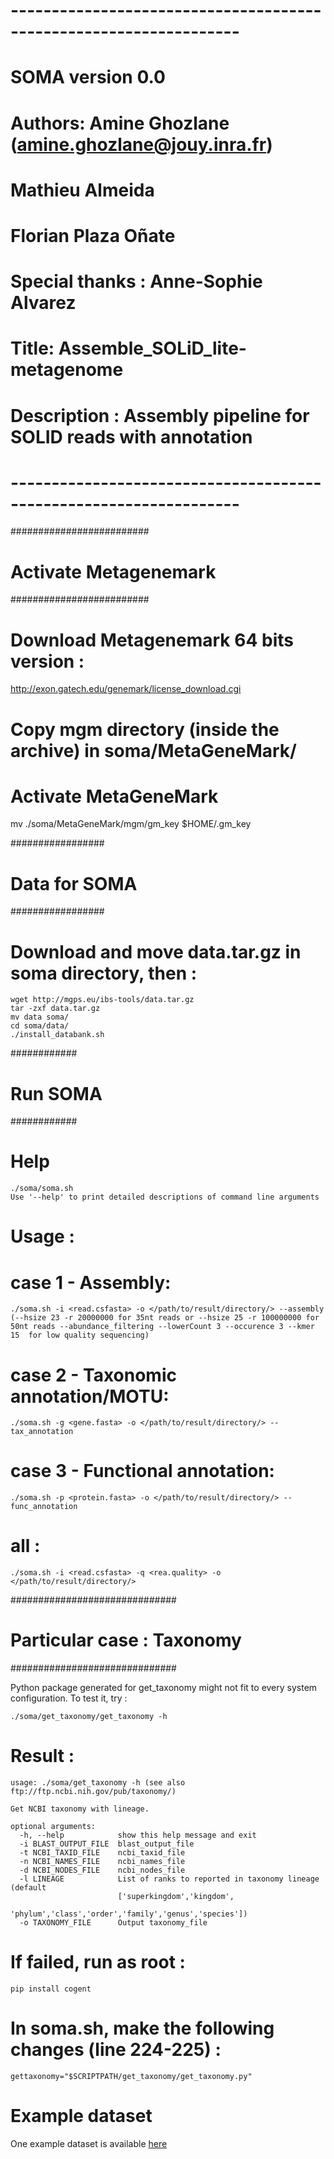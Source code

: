 # ------------------------------------------------------------------
# SOMA version 0.0
# Authors: Amine Ghozlane (amine.ghozlane@jouy.inra.fr)
#          Mathieu Almeida
#          Florian Plaza Oñate
# Special thanks : Anne-Sophie Alvarez
# Title:  Assemble_SOLiD_lite-metagenome
# Description : Assembly pipeline for SOLID reads with annotation
# ------------------------------------------------------------------

#########################
# Activate Metagenemark #
#########################

# Download Metagenemark 64 bits version :
http://exon.gatech.edu/genemark/license_download.cgi

# Copy mgm directory (inside the archive) in soma/MetaGeneMark/

# Activate MetaGeneMark
mv ./soma/MetaGeneMark/mgm/gm_key  $HOME/.gm_key


#################
# Data for SOMA #
#################

# Download and move data.tar.gz in soma directory, then :
```
wget http://mgps.eu/ibs-tools/data.tar.gz
tar -zxf data.tar.gz
mv data soma/
cd soma/data/
./install_databank.sh
```

############
# Run SOMA #
############

# Help
```
./soma/soma.sh
Use '--help' to print detailed descriptions of command line arguments
```

# Usage :
# case 1 - Assembly: 
`./soma.sh -i <read.csfasta> -o </path/to/result/directory/> --assembly (--hsize 23 -r 20000000 for 35nt reads or --hsize 25 -r 100000000 for 50nt reads --abundance_filtering --lowerCount 3 --occurence 3 --kmer 15  for low quality sequencing)`

# case 2 - Taxonomic annotation/MOTU: 
`./soma.sh -g <gene.fasta> -o </path/to/result/directory/> --tax_annotation`

# case 3 - Functional annotation:
`./soma.sh -p <protein.fasta> -o </path/to/result/directory/> --func_annotation`

# all :
`./soma.sh -i <read.csfasta> -q <rea.quality> -o </path/to/result/directory/>`

##############################
# Particular case : Taxonomy #
##############################

Python package generated for get_taxonomy might not fit to every system
configuration.
To test it, try :

`./soma/get_taxonomy/get_taxonomy -h`

# Result :
```
usage: ./soma/get_taxonomy -h (see also ftp://ftp.ncbi.nih.gov/pub/taxonomy/)

Get NCBI taxonomy with lineage.

optional arguments:
  -h, --help            show this help message and exit
  -i BLAST_OUTPUT_FILE  blast_output_file
  -t NCBI_TAXID_FILE    ncbi_taxid_file
  -n NCBI_NAMES_FILE    ncbi_names_file
  -d NCBI_NODES_FILE    ncbi_nodes_file
  -l LINEAGE            List of ranks to reported in taxonomy lineage (default
                        ['superkingdom','kingdom',
                        'phylum','class','order','family','genus','species'])
  -o TAXONOMY_FILE      Output taxonomy_file
```

# If failed, run as root :
`pip install cogent`
# In soma.sh, make the following changes (line 224-225) :
`gettaxonomy="$SCRIPTPATH/get_taxonomy/get_taxonomy.py"`

# Example dataset
One example dataset is available [here](http://mgps.eu/ibs-tools/example_soma.tar.gz)
